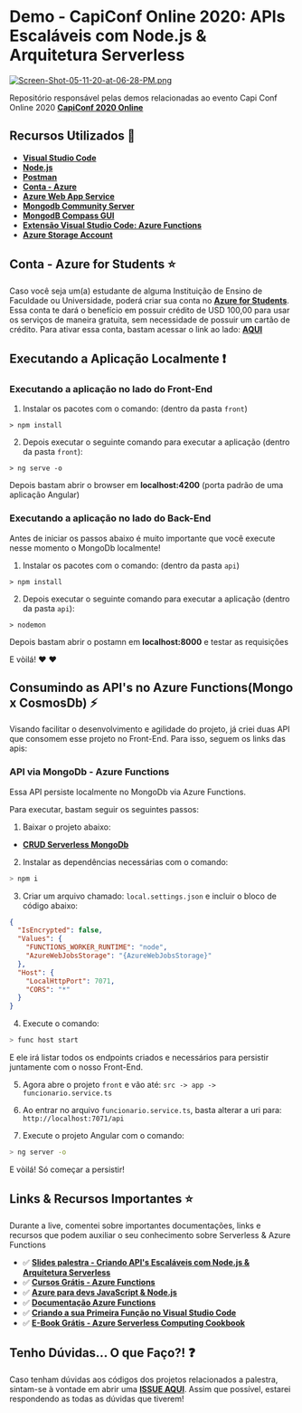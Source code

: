 # Demo - CapiConf Online 2020: APIs Escaláveis com Node.js & Arquitetura Serverless
 
[![Screen-Shot-05-11-20-at-06-28-PM.png](https://i.postimg.cc/cL2r00dM/Screen-Shot-05-11-20-at-06-28-PM.png)](https://postimg.cc/hX8S0Fzf)

Repositório responsável pelas demos relacionadas ao evento Capi Conf Online 2020 **[CapiConf 2020 Online](https://capiconf.com/online)**

## Recursos Utilizados 🚀


* **[Visual Studio Code](https://code.visualstudio.com/?WT.mc_id=capiconf2020-github-gllemos)**
* **[Node.js](https://nodejs.org/en/)**
* **[Postman](https://www.getpostman.com/)**
* **[Conta - Azure](https://azure.microsoft.com/pt-br/?WT.mc_id=capiconf2020-github-gllemos)**
* **[Azure Web App Service](https://azure.microsoft.com/services/app-service/?WT.mc_id=capiconf2020-github-gllemos)**
* **[Mongodb Community Server](https://www.mongodb.com/download-center/community)**
* **[MongodB Compass GUI](https://www.mongodb.com/download-center/compass)**
* **[Extensão Visual Studio Code: Azure Functions](https://marketplace.visualstudio.com/items?itemName=ms-azuretools.vscode-azurefunctions&WT.mc_id=capiconf2020-github-gllemos)**
* **[Azure Storage Account](https://azure.microsoft.com/pt-br/services/storage/?WT.mc_id=capiconf2020-github-gllemos)**

## Conta - Azure for Students ⭐️

Caso você seja um(a) estudante de alguma Instituição de Ensino de Faculdade ou Universidade, poderá criar sua conta no **[Azure for Students](https://azure.microsoft.com/pt-br/free/students/?WT.mc_id=capiconf2020-github-gllemos)**. Essa conta te dará o benefício em possuir crédito de USD 100,00 para usar os serviços de maneira gratuita, sem necessidade de possuir um cartão de crédito. Para ativar essa conta, bastam acessar o link ao lado: **[AQUI](https://azure.microsoft.com/pt-br/free/students/?WT.mc_id=capiconf2020-github-gllemos)**

## Executando a Aplicação Localmente ❗️

### Executando a aplicação no lado do Front-End

1) Instalar os pacotes com o comando: (dentro da pasta `front`)

``` 
> npm install
```

2) Depois executar o seguinte comando para executar a aplicação (dentro da pasta `front`):

```
> ng serve -o
```

Depois bastam abrir o browser em **localhost:4200** (porta padrão de uma aplicação Angular)

### Executando a aplicação no lado do Back-End

Antes de iniciar os passos abaixo é muito importante que você execute nesse momento o MongoDb localmente!

1) Instalar os pacotes com o comando: (dentro da pasta `api`)

``` 
> npm install
```

2) Depois executar o seguinte comando para executar a aplicação (dentro da pasta `api`):

```
> nodemon
```

Depois bastam abrir o postamn em **localhost:8000** e testar as requisições

E vòilá! :heart: :heart:

## Consumindo as API's no Azure Functions(Mongo x CosmosDb) ⚡️

Visando facilitar o desenvolvimento e agilidade do projeto, já criei duas API que consomem esse projeto no Front-End. Para isso, seguem os links das apis:

### API via MongoDb - Azure Functions

Essa API persiste localmente no MongoDb via Azure Functions.

Para executar, bastam seguir os seguintes passos:

1. Baixar o projeto abaixo:

- **[CRUD Serverless MongoDb](https://github.com/glaucia86/crud-serverless-mongodb)**

2. Instalar as dependências necessárias com o comando:

```bash
> npm i
```

3. Criar um arquivo chamado: `local.settings.json` e incluir o bloco de código abaixo:

```json
{
  "IsEncrypted": false,
  "Values": {
    "FUNCTIONS_WORKER_RUNTIME": "node",
    "AzureWebJobsStorage": "{AzureWebJobsStorage}"
  },
  "Host": {
    "LocalHttpPort": 7071,
    "CORS": "*"
  }
}
```
4. Execute o comando:

```bash
> func host start
```

E ele irá listar todos os endpoints criados e necessários para persistir juntamente com o nosso Front-End.

5. Agora abre o projeto `front` e vão até: `src -> app -> funcionario.service.ts`

6. Ao entrar no arquivo `funcionario.service.ts`, basta alterar a uri para: `http://localhost:7071/api`

7. Execute o projeto Angular com o comando: 

```bash
> ng server -o
```

E vòilá! Só começar a persistir!

## Links & Recursos Importantes ⭐️

Durante a live, comentei sobre importantes documentações, links e recursos que podem auxiliar o seu conhecimento sobre Serverless & Azure Functions

- ✅ **[Slides palestra - Criando API's Escaláveis com Node.js & Arquitetura Serverless](http://bit.ly/slides-braziljs19)**
- ✅ **[Cursos Grátis - Azure Functions](https://docs.microsoft.com/learn/browse/?term=functions&WT.mc_id=capiconf2020-github-gllemos)**
- ✅ **[Azure para devs JavaScript & Node.js](https://docs.microsoft.com/javascript/azure/?WT.mc_id=capiconf2020-github-gllemos&view=azure-node-latest)**
- ✅ **[Documentação Azure Functions](https://docs.microsoft.com/azure/azure-functions/?WT.mc_id=capiconf2020-github-gllemos)**
- ✅ **[Criando a sua Primeira Função no Visual Studio Code](https://docs.microsoft.com/azure/azure-functions/functions-create-first-function-vs-code?WT.mc_id=capiconf2020-github-gllemos)**
- ✅ **[E-Book Grátis - Azure Serverless Computing Cookbook](https://azure.microsoft.com/resources/azure-serverless-computing-cookbook/?WT.mc_id=capiconf2020-github-gllemos)**

## Tenho Dúvidas... O que Faço?! ❓

Caso tenham dúvidas aos códigos dos projetos relacionados a palestra, sintam-se à vontade em abrir uma **[ISSUE AQUI](https://github.com/glaucia86/capiconf2020-serverless-demo/issues)**. Assim que possível, estarei respondendo as todas as dúvidas que tiverem!
